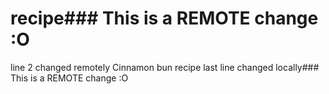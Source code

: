 # recipe### This is a REMOTE change :O
line 2 changed remotely
Cinnamon bun recipe
last line changed locally### This is a REMOTE change :O
